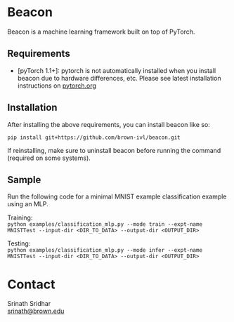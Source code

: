 # Beacon
Beacon is a machine learning framework built on top of PyTorch.

## Requirements

- [pyTorch 1.1+]: pytorch is not automatically installed when you install beacon due to hardware differences, etc. Please see latest installation instructions on [pytorch.org][1]


## Installation

After installing the above requirements, you can install beacon like so:

`pip install git+https://github.com/brown-ivl/beacon.git`

If reinstalling, make sure to uninstall beacon before running the command (required on some systems).

## Sample
Run the following code for a minimal MNIST example classification example using an MLP.

Training:  
`python examples/classification_mlp.py --mode train --expt-name MNISTTest --input-dir <DIR_TO_DATA> --output-dir <OUTPUT_DIR>`


Testing:  
`python examples/classification_mlp.py --mode infer --expt-name MNISTTest --input-dir <DIR_TO_DATA> --output-dir <OUTPUT_DIR>`

# Contact
Srinath Sridhar  
[srinath@brown.edu][2]

[1]: https://pytorch.org/
[2]: [mailto:srinath@brown.edu]
